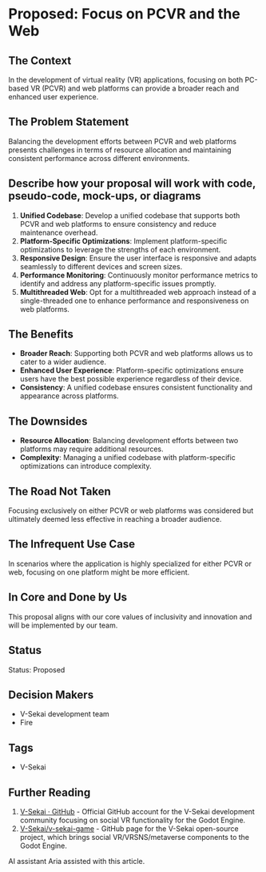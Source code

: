 # Proposed: Focus on PCVR and the Web

## The Context

In the development of virtual reality (VR) applications, focusing on both PC-based VR (PCVR) and web platforms can provide a broader reach and enhanced user experience.

## The Problem Statement

Balancing the development efforts between PCVR and web platforms presents challenges in terms of resource allocation and maintaining consistent performance across different environments.

## Describe how your proposal will work with code, pseudo-code, mock-ups, or diagrams

1. **Unified Codebase**: Develop a unified codebase that supports both PCVR and web platforms to ensure consistency and reduce maintenance overhead.
2. **Platform-Specific Optimizations**: Implement platform-specific optimizations to leverage the strengths of each environment.
3. **Responsive Design**: Ensure the user interface is responsive and adapts seamlessly to different devices and screen sizes.
4. **Performance Monitoring**: Continuously monitor performance metrics to identify and address any platform-specific issues promptly.
5. **Multithreaded Web**: Opt for a multithreaded web approach instead of a single-threaded one to enhance performance and responsiveness on web platforms.

## The Benefits

- **Broader Reach**: Supporting both PCVR and web platforms allows us to cater to a wider audience.
- **Enhanced User Experience**: Platform-specific optimizations ensure users have the best possible experience regardless of their device.
- **Consistency**: A unified codebase ensures consistent functionality and appearance across platforms.

## The Downsides

- **Resource Allocation**: Balancing development efforts between two platforms may require additional resources.
- **Complexity**: Managing a unified codebase with platform-specific optimizations can introduce complexity.

## The Road Not Taken

Focusing exclusively on either PCVR or web platforms was considered but ultimately deemed less effective in reaching a broader audience.

## The Infrequent Use Case

In scenarios where the application is highly specialized for either PCVR or web, focusing on one platform might be more efficient.

## In Core and Done by Us

This proposal aligns with our core values of inclusivity and innovation and will be implemented by our team.

## Status

Status: Proposed <!-- Draft | Proposed | Rejected | Accepted | Deprecated | Superseded by -->

## Decision Makers

- V-Sekai development team
- Fire

## Tags

- V-Sekai

## Further Reading

1. [V-Sekai · GitHub](https://github.com/v-sekai) - Official GitHub account for the V-Sekai development community focusing on social VR functionality for the Godot Engine.
2. [V-Sekai/v-sekai-game](https://github.com/v-sekai/v-sekai-game) - GitHub page for the V-Sekai open-source project, which brings social VR/VRSNS/metaverse components to the Godot Engine.

AI assistant Aria assisted with this article.
